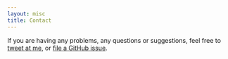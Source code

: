 ```yaml
---
layout: misc
title: Contact
---
```


If you are having any problems, any questions or suggestions, feel free to [tweet at me](https://twitter.com/intent/tweet?text=My%question%about%Millennial%is:%&amp;via=), or [file a GitHub issue](https://github.com/Trojan187/trojan187.github.io/issues/new).
